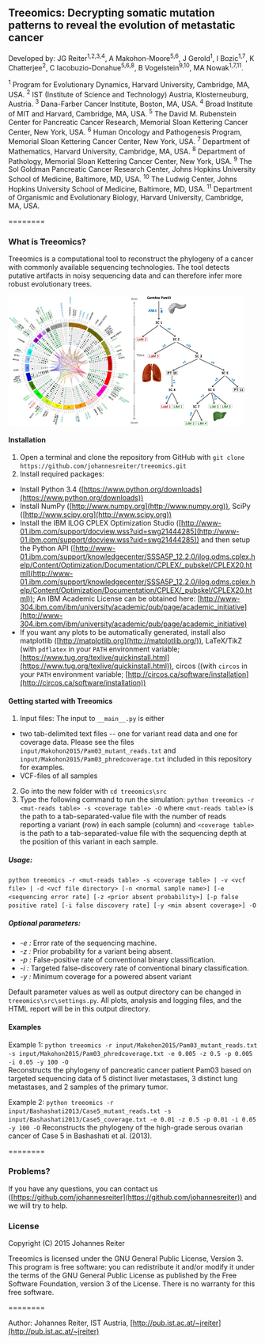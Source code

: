 ## Treeomics: Decrypting somatic mutation patterns to reveal the evolution of metastatic cancer
Developed by: JG Reiter<sup>1,2,3,4</sup>, A Makohon-Moore<sup>5,6</sup>, J Gerold<sup>1</sup>, I Bozic<sup>1,7</sup>, K Chatterjee<sup>2</sup>, C Iacobuzio-Donahue<sup>5,6,8</sup>, B Vogelstein<sup>9,10</sup>, MA Nowak<sup>1,7,11</sup>.

<sup>1</sup> Program for Evolutionary Dynamics, Harvard University, Cambridge, MA, USA.
<sup>2</sup> IST (Institute of Science and Technology) Austria, Klosterneuburg, Austria.
<sup>3</sup> Dana-Farber Cancer Institute, Boston, MA, USA.
<sup>4</sup> Broad Institute of MIT and Harvard, Cambridge, MA, USA.
<sup>5</sup> The David M. Rubenstein Center for Pancreatic Cancer Research, Memorial Sloan Kettering Cancer Center, New York, USA.
<sup>6</sup> Human Oncology and Pathogenesis Program, Memorial Sloan Kettering Cancer Center, New York, USA.
<sup>7</sup> Department of Mathematics, Harvard University, Cambridge, MA, USA.
<sup>8</sup> Department of Pathology, Memorial Sloan Kettering Cancer Center, New York, USA.
<sup>9</sup> The Sol Goldman Pancreatic Cancer Research Center, Johns Hopkins University School of Medicine, Baltimore, MD, USA. 
<sup>10</sup> The Ludwig Center, Johns Hopkins University School of Medicine, Baltimore, MD, USA.
<sup>11</sup> Department of Organismic and Evolutionary Biology, Harvard University, Cambridge, MA, USA.
 
========

### What is Treeomics?
Treeomics is a computational tool to reconstruct the phylogeny of a cancer with commonly available sequencing technologies.
The tool detects putative artifacts in noisy sequencing data and can therefore infer more robust evolutionary trees.

<img align="middle" src="repository_illustration.png">

#### Installation
1. Open a terminal and clone the repository from GitHub with ```git clone https://github.com/johannesreiter/treeomics.git```
2. Install required packages:
  - Install Python 3.4 ([https://www.python.org/downloads](https://www.python.org/downloads))
  - Install NumPy ([http://www.numpy.org](http://www.numpy.org)), 
    SciPy ([http://www.scipy.org](http://www.scipy.org))
  - Install the IBM ILOG CPLEX Optimization Studio ([http://www-01.ibm.com/support/docview.wss?uid=swg21444285](http://www-01.ibm.com/support/docview.wss?uid=swg21444285))
    and then setup the Python API ([http://www-01.ibm.com/support/knowledgecenter/SSSA5P_12.2.0/ilog.odms.cplex.help/Content/Optimization/Documentation/CPLEX/_pubskel/CPLEX20.html](http://www-01.ibm.com/support/knowledgecenter/SSSA5P_12.2.0/ilog.odms.cplex.help/Content/Optimization/Documentation/CPLEX/_pubskel/CPLEX20.html));
    An IBM Academic License can be obtained here: [http://www-304.ibm.com/ibm/university/academic/pub/page/academic_initiative](http://www-304.ibm.com/ibm/university/academic/pub/page/academic_initiative)
  - If you want any plots to be automatically generated, install also
    matplotlib ([http://matplotlib.org](http://matplotlib.org/)), LaTeX/TikZ (with ```pdflatex``` in your ```PATH``` environment variable; 
    [https://www.tug.org/texlive/quickinstall.html](https://www.tug.org/texlive/quickinstall.html)), circos ((with ```circos``` in your ```PATH``` environment variable; [http://circos.ca/software/installation](http://circos.ca/software/installation))
    
#### Getting started with Treeomics
1. Input files: The input to ```__main__.py``` is either
  - two tab-delimited text files -- one for variant read data and one for coverage data. Please see the files ```input/Makohon2015/Pam03_mutant_reads.txt``` and ```input/Makohon2015/Pam03_phredcoverage.txt``` included in this repository for examples.
  - VCF-files of all samples
2. Go into the new folder with ```cd treeomics\src```
3. Type the following command to run the simulation: ```python treeomics -r <mut-reads table> -s <coverage table> -O``` 
where ```<mut-reads table>``` is the path to a tab-separated-value file with the number of 
reads reporting a variant (row) in each sample (column) and ```<coverage table>``` is the path to a tab-separated-value 
file with the sequencing depth at the position of this variant in each sample.

##### Usage: 
```python treeomics -r <mut-reads table> -s <coverage table> | -v <vcf file> | -d <vcf file directory> [-n <normal sample name>] [-e <sequencing error rate] [-z <prior absent probability>] [-p false positive rate] [-i false discovery rate] [-y <min absent coverage>] -O```

##### Optional parameters:
- *-e <sequencing error rate>:* Error rate of the sequencing machine.
- *-z <prior absent probability>:* Prior probability for a variant being absent.
- *-p <false positive rate>:* False-positive rate of conventional binary classification.
- *-i <false discovery rate>:* Targeted false-discovery rate of conventional binary classification.
- *-y <min absent coverage>:* Minimum coverage for a powered absent variant

Default parameter values as well as output directory can be changed in ```treeomics\src\settings.py```.
All plots, analysis and logging files, and the HTML report will be in this output directory.

#### Examples
Example 1: ```python treeomics -r input/Makohon2015/Pam03_mutant_reads.txt -s input/Makohon2015/Pam03_phredcoverage.txt -e 0.005 -z 0.5 -p 0.005 -i 0.05 -y 100 -O```  
Reconstructs the phylogeny of pancreatic cancer patient Pam03 based on targeted sequencing data 
of 5 distinct liver metastases, 3 distinct lung metastases, and 2 samples of the primary tumor.

Example 2: ```python treeomics -r input/Bashashati2013/Case5_mutant_reads.txt -s input/Bashashati2013/Case5_coverage.txt -e 0.01 -z 0.5 -p 0.01 -i 0.05 -y 100 -O```
Reconstructs the phylogeny of the high-grade serous ovarian cancer of Case 5 in Bashashati et al. (2013).

========

### Problems?
If you have any questions, you can contact us ([https://github.com/johannesreiter](https://github.com/johannesreiter)) and we will try to help.


### License
Copyright (C) 2015 Johannes Reiter

Treeomics is licensed under the GNU General Public License, Version 3.
This program is free software: you can redistribute it and/or modify it under the terms of the GNU General Public License as published by the Free Software Foundation, 
version 3 of the License.
There is no warranty for this free software.

========

Author: Johannes Reiter, IST Austria, [http://pub.ist.ac.at/~jreiter](http://pub.ist.ac.at/~jreiter)  
